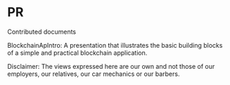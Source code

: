 # PR

Contributed documents

BlockchainApIntro: A presentation that illustrates the basic building blocks of a simple and practical blockchain application.  

Disclaimer: The views expressed here are our own and not those of our employers, our relatives, our car mechanics or our barbers.
